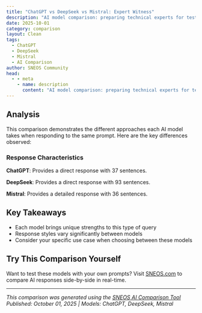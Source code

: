 ```yaml
---
title: "ChatGPT vs DeepSeek vs Mistral: Expert Witness"
description: "AI model comparison: preparing technical experts for testimony..."
date: 2025-10-01
category: comparison
layout: Clean
tags:
  - ChatGPT
  - DeepSeek
  - Mistral
  - AI Comparison
author: SNEOS Community
head:
  - - meta
    - name: description
      content: "AI model comparison: preparing technical experts for testimony..."
---
```


<ChatComparison
  title="ChatGPT vs DeepSeek vs Mistral: Expert Witness"
  prompt="preparing technical experts for testimony"
  :responses='{
    "ChatGPT": "Preparing technical experts for testimony involves several key steps to ensure they communicate effectively, maintain credibility, and provide clear, concise, and accurate information. Here\u2019s a comprehensive guide to help prepare technical experts for testimony:\n\n### 1. Understand the Role and Importance of Testimony\n- **Purpose**: Clarify why their testimony is critical to the case or issue at hand.\n- **Audience**: Remind them that their audience includes judges, jurors, attorneys, and possibly the public, many of whom may not have technical backgrounds.\n\n### 2. Review the Subject Matter Thoroughly\n- Ensure the expert is completely familiar with the facts, data, methodologies, and conclusions related to their expertise.\n- Revisit all relevant documentation and research to avoid surprises.\n\n### 3. Clarify the Expert\u2019s Opinion and Its Basis\n- Help the expert articulate their opinions clearly.\n- Identify and review the basis for their opinions, including data, analysis methods, assumptions, and limitations.\n\n### 4. Anticipate Questions and Prepare Answers\n- Draft potential questions from both direct and cross-examination.\n- Practice clear and concise responses that avoid jargon.\n- Prepare for challenging or hostile questioning.\n\n### 5. Simplify Technical Language\n- Train the expert to explain complex concepts in plain language.\n- Use analogies or visual aids if appropriate to facilitate understanding.\n\n### 6. Conduct Mock Testimony Sessions\n- Role-play court or deposition scenarios.\n- Provide constructive feedback on communication style, body language, tone, and content.\n- Familiarize the expert with courtroom procedures and etiquette.\n\n### 7. Focus on Credibility and Demeanor\n- Emphasize the importance of honesty, neutrality, and professionalism.\n- Encourage the expert to admit when they don\u2019t know an answer rather than guessing.\n- Practice maintaining calm and composed behavior, even under pressure.\n\n### 8. Legal and Procedural Familiarity\n- Review the rules of evidence and admissibility relevant to expert testimony.\n- Discuss confidentiality, privilege, and ethical considerations.\n- Ensure the expert understands the difference between fact testimony and opinion testimony.\n\n### 9. Final Review and Documentation\n- Organize all exhibits, reports, and supporting materials for use during testimony.\n- Review any court orders, deadlines, or restrictions related to the expert\u2019s testimony.\n\n### 10. Self-Care and Mindset\n- Encourage adequate rest and mental preparation before testimony.\n- Remind the expert to focus on their role as an educator and fact-provider.\n\n---\n\nIf you want, I can help you create a tailored preparation checklist, mock questions, or do a simulated preparation session with your expert. Would you like assistance with any specific part?",
    "DeepSeek": "Of course. Preparing a technical expert for testimony is a critical process that blends legal strategy with scientific or technical communication. The goal is to transform a complex expert into a credible, persuasive, and understandable witness for the judge and jury.\n\nHere is a comprehensive guide to preparing a technical expert for testimony, broken down into phases.\n\n---\n\n### Phase 1: Foundational Preparation (Weeks/Months Before Testimony)\n\nThis phase is about building the case\u0027s technical foundation and ensuring the expert is fully integrated into the legal team.\n\n**1. Early Engagement and Role Clarification:**\n*   **Define the Objective:** Be crystal clear about what the expert is being asked to do. Is it to explain a standard of care, reconstruct an event, analyze data, or opine on damages?\n*   **Review the Expert\u2019s Report:** The expert\u0027s written report is the cornerstone of their testimony. It must be thorough, well-supported, and comply with all legal rules (e.g., Federal Rule of Civil Procedure 26). The testimony will be anchored to this document.\n*   **Attorney-Expert Privilege:** Ensure the expert understands the boundaries of privilege. Communications are generally protected until the expert forms an opinion, but work product shared with them may become discoverable.\n\n**2. Deep Dive into the Technical Merits:**\n*   **The Expert\u2019s \u0022Story\u0022:** Work with the expert to distill their complex findings into a simple, compelling narrative. What is the one-sentence summary of their conclusion? What are the three key points the jury must remember?\n*   **Strengths and Weaknesses Analysis:** Conduct a brutally honest assessment. What are the strongest parts of the opinion? What are its most vulnerable points? The opposing counsel *will* attack the weaknesses, so the expert must be prepared to defend them calmly and confidently.\n*   **Anticipate the Opposition:** Review the opposing expert\u0027s report. Identify areas of agreement and disagreement. Prepare the expert to handle questions like, \u0022Do you agree with Dr. Smith on point X?\u0022\n\n---\n\n### Phase 2: The Mock Examination (The Core of Preparation)\n\nThis is where the expert practices their delivery and refines their messaging. This should be a multi-session process.\n\n**1. Direct Examination Practice (Your Side\u0027s Questions):**\n*   **Building Credibility:** Start with questions that establish the expert\u0027s impeccable qualifications, experience, and relevance to the case. This is where the jury decides if they trust the witness.\n*   **Teaching, Not Testifying:** The expert\u0027s primary role is to be a teacher. Use simple analogies, clear visuals, and plain language.\n    *   **Example:** Instead of \u0022The tensile strength of the alloy was insufficient,\u0022 say, \u0022The metal wasn\u0027t strong enough for the job, like using a paper clip to hold up a heavy weight.\u0022\n*   **Practice with Visuals:** All charts, graphs, animations, or physical models must be practiced with extensively. The expert should be able to guide the audience through them seamlessly.\n*   **Narrative Flow:** The direct examination should tell a logical story: Here\u0027s what I did, here\u0027s what I found, and here\u0027s what it means.\n\n**2. Cross-Examination Practice (The Opposing Side\u0027s Questions):**\n*   **Simulate the Adversary:** Have a different attorney (not the one doing the direct) play the role of opposing counsel. They should be aggressive, skeptical, and use classic cross-examination techniques.\n*   **Key Defense Techniques:**\n    *   **\u0022Yes\u0022 or \u0022No\u0022 Questions:** Train the expert to listen carefully. If a \u0022yes\u0022 or \u0022no\u0022 is misleading, they must politely and firmly ask to explain. **\u0022That\u0027s an oversimplification. May I explain why?\u0022**\n    *   **Challenging Qualifications:** \u0022Isn\u0027t it true you\u0027ve never worked on a project exactly like this one?\u0022 Prepare the expert to agree confidently and pivot to their broader, relevant experience.\n    *   **Attacking Assumptions:** \u0022Your entire opinion rests on the assumption that X is true, correct?\u0022 Prepare the expert to justify why their assumptions are reasonable and standard in the field.\n    *   **Bias Accusations:** \u0022You\u0027re being paid for your testimony, aren\u0027t you?\u0022 The answer should be, \u0022I am being compensated for my *time*, just as the opposing expert is. My opinion is based on the evidence.\u0022\n    *   **Using Learned Treatises:** Opposing counsel may quote from authoritative texts. The expert should be familiar with the leading literature and be prepared to distinguish it or explain the context.\n\n**3. Mastering Demeanor and Delivery:**\n*   **The Jury is Always Watching:** Remind the expert to maintain a professional and calm demeanor, even under fire. Avoid arrogance, frustration, or sarcasm.\n*   **Body Language:** Sit up straight, make eye contact with the jury (not just the questioning attorney), and avoid nervous habits.\n*   **Pace and Pause:** Speak slowly and clearly. It\u0027s okay to pause and think before answering a difficult question.\n*   **Deference to the Court:** Always address the judge as \u0022Your Honor.\u0022\n\n---\n\n### Phase 3: Final Preparations (Days Before)\n\n**1. Logistics and Procedure:**\n*   **Review the \u0022Rules of the Road\u0022:** Discuss courtroom procedure, what to wear, where to sit, and how to handle exhibits.\n*   **Pre-Trial Meeting:** Have a final meeting with the entire legal team to ensure everyone is aligned on strategy and messaging.\n\n**2. Mental Preparation:**\n*   **Confidence, Not Combat:** Frame the testimony as an opportunity to educate, not a battle to be won.\n*   **Stress Management:** Acknowledge that it\u0027s normal to be nervous. Encourage the expert to take a breath, drink water, and focus on the facts.\n\n---\n\n### Key Do\u0027s and Don\u0027ts for the Expert\n\n**DO:**\n*   **Listen to the entire question** before answering.\n*   **Answer the question asked,** not the one you wish was asked.\n*   **Be honest** about the limits of your knowledge. \u0022I don\u0027t know\u0022 or \u0022That is outside my area of expertise\u0022 are powerful, credible answers.\n*   **Keep it simple.** Use analogies from everyday life.\n*   **Be consistent** with your report and deposition.\n\n**DON\u0027T:**\n*   **Guess or speculate.** If you don\u0027t know, say so.\n*   **Argue with the questioning attorney.** Be a professional, not a partisan.\n*   **Use jargon or technical slang.**\n*   **Volunteer information** on cross-examination. Answer the question and stop.\n*   **Get rattled by silence.** After you answer, it\u0027s the lawyer\u0027s job to ask the next question.\n\n### Checklist for the Legal Team\n\n*   [ ] Expert\u2019s report is final, signed, and served.\n*   [ ] All demonstrative exhibits are finished, approved, and pre-tested.\n*   [ ] The expert has undergone multiple mock direct and cross-examinations.\n*   [ ] The expert\u2019s qualifications have been vetted and are ready to be presented.\n*   [ ] The expert understands the key themes and the \u0022story\u0022 of the case.\n*   [ ] All weaknesses in the opinion have been identified and addressed.\n*   [ ] The expert is comfortable with courtroom procedure and technology.\n*   [ ] The expert is mentally prepared and confident.\n\nBy following this structured approach, you can transform your technical expert from a mere source of information into a powerful and persuasive advocate for your case.",
    "Mistral": "Preparing technical experts for testimony involves several key steps to ensure they are well-prepared, confident, and effective in communicating complex information clearly and persuasively. Here\u2019s a comprehensive guide to help you prepare:\n\n### 1. **Understand the Case and Legal Context**\n   - **Case Familiarity:** Ensure the expert is thoroughly familiar with the case details, including all relevant documents, reports, and evidence.\n   - **Legal Framework:** Brief the expert on the legal framework, including the specific laws, regulations, and legal standards that apply to the case.\n\n### 2. **Review and Prepare Documentation**\n   - **Expert Report:** Help the expert prepare a detailed and clear expert report that outlines their findings, methodologies, and conclusions.\n   - **Supporting Documents:** Gather and review all supporting documents, including data, charts, graphs, and any other visual aids that will be used during testimony.\n\n### 3. **Mock Cross-Examination**\n   - **Practice Sessions:** Conduct mock cross-examinations to simulate the courtroom environment. This helps the expert anticipate and prepare for challenging questions.\n   - **Feedback:** Provide constructive feedback on the expert\u2019s performance, focusing on clarity, confidence, and the ability to explain complex concepts in layman\u2019s terms.\n\n### 4. **Communication Skills**\n   - **Clear and Concise Language:** Train the expert to use clear, concise, and non-technical language to explain complex technical concepts.\n   - **Body Language:** Coach the expert on effective body language, including maintaining eye contact, speaking clearly, and avoiding nervous habits.\n\n### 5. **Legal Procedures and Etiquette**\n   - **Courtroom Etiquette:** Educate the expert on courtroom etiquette, including how to address the judge, opposing counsel, and the jury.\n   - **Objections:** Prepare the expert to handle objections and interruptions calmly and professionally.\n\n### 6. **Technical Preparation**\n   - **Methodology Review:** Ensure the expert can clearly explain the methodologies used in their analysis and how they arrived at their conclusions.\n   - **Data Integrity:** Verify that all data and analyses are accurate and can withstand scrutiny.\n\n### 7. **Psychological Preparation**\n   - **Stress Management:** Provide tips for managing stress and maintaining composure under pressure.\n   - **Confidence Building:** Build the expert\u2019s confidence by emphasizing their expertise and the importance of their testimony.\n\n### 8. **Ethical Considerations**\n   - **Impartiality:** Remind the expert of their duty to provide impartial and objective testimony.\n   - **Confidentiality:** Ensure the expert understands the importance of maintaining confidentiality regarding the case details.\n\n### 9. **Logistical Preparation**\n   - **Scheduling:** Coordinate the expert\u2019s schedule to ensure they are available for all necessary court appearances and preparatory meetings.\n   - **Travel and Accommodation:** Arrange for any necessary travel and accommodation if the expert needs to travel for the testimony.\n\n### 10. **Continuous Support**\n   - **Ongoing Support:** Provide continuous support and be available to answer any questions or address any concerns the expert may have leading up to and during the testimony.\n   - **Post-Testimony Debrief:** Conduct a debrief session after the testimony to discuss what went well and any areas for improvement.\n\n### Additional Tips:\n   - **Use Visual Aids:** Encourage the use of visual aids such as charts, graphs, and diagrams to help illustrate complex points.\n   - **Stay Updated:** Keep the expert updated on any new developments or changes in the case.\n   - **Practice with Real Questions:** Use real questions from previous cases or anticipated questions from the opposing counsel to make the practice sessions more realistic.\n\nBy following these steps, you can help ensure that your technical expert is well-prepared and confident, increasing the likelihood of a successful testimony."
  }'
  published-date="22:23"
/>

## Analysis

This comparison demonstrates the different approaches each AI model takes when responding to the same prompt. Here are the key differences observed:

### Response Characteristics

**ChatGPT**: Provides a direct response with 37 sentences. 

**DeepSeek**: Provides a direct response with 93 sentences. 

**Mistral**: Provides a detailed response with 36 sentences. 

## Key Takeaways

- Each model brings unique strengths to this type of query
- Response styles vary significantly between models
- Consider your specific use case when choosing between these models

## Try This Comparison Yourself

Want to test these models with your own prompts? Visit [SNEOS.com](https://sneos.com) to compare AI responses side-by-side in real-time.

---

*This comparison was generated using the [SNEOS AI Comparison Tool](https://sneos.com)*
*Published: October 01, 2025 | Models: ChatGPT, DeepSeek, Mistral*
